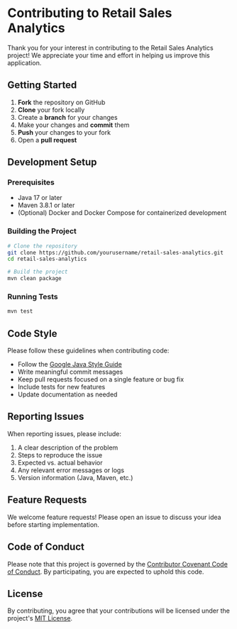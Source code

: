 # Contributing to Retail Sales Analytics

Thank you for your interest in contributing to the Retail Sales Analytics project! We appreciate your time and effort in helping us improve this application.

## Getting Started

1. **Fork** the repository on GitHub
2. **Clone** your fork locally
3. Create a **branch** for your changes
4. Make your changes and **commit** them
5. **Push** your changes to your fork
6. Open a **pull request**

## Development Setup

### Prerequisites
- Java 17 or later
- Maven 3.8.1 or later
- (Optional) Docker and Docker Compose for containerized development

### Building the Project

```bash
# Clone the repository
git clone https://github.com/yourusername/retail-sales-analytics.git
cd retail-sales-analytics

# Build the project
mvn clean package
```

### Running Tests

```bash
mvn test
```

## Code Style

Please follow these guidelines when contributing code:

- Follow the [Google Java Style Guide](https://google.github.io/styleguide/javaguide.html)
- Write meaningful commit messages
- Keep pull requests focused on a single feature or bug fix
- Include tests for new features
- Update documentation as needed

## Reporting Issues

When reporting issues, please include:

1. A clear description of the problem
2. Steps to reproduce the issue
3. Expected vs. actual behavior
4. Any relevant error messages or logs
5. Version information (Java, Maven, etc.)

## Feature Requests

We welcome feature requests! Please open an issue to discuss your idea before starting implementation.

## Code of Conduct

Please note that this project is governed by the [Contributor Covenant Code of Conduct](CODE_OF_CONDUCT.md). By participating, you are expected to uphold this code.

## License

By contributing, you agree that your contributions will be licensed under the project's [MIT License](LICENSE).
